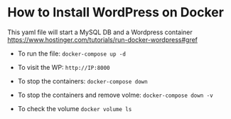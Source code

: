 # How to Install WordPress on Docker
This yaml file will start a MySQL DB and a Wordpress container
https://www.hostinger.com/tutorials/run-docker-wordpress#gref

- To run the file:
`docker-compose up -d`

- To visit the WP:
`http://IP:8000`

- To stop the containers:
`docker-compose down`

- To stop the containers and remove volme:
`docker-compose down -v`

- To check the volume
`docker volume ls`
